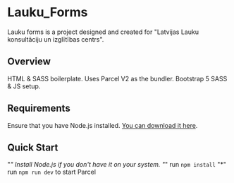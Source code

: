 # Lauku_Forms
Lauku forms is a project designed and created for "Latvijas Lauku konsultāciju un izglītības centrs".

## Overview
HTML & SASS boilerplate. Uses Parcel V2 as the bundler. Bootstrap 5 SASS & JS setup.

## Requirements
Ensure that you have Node.js installed. [You can download it here](https://nodejs.org/en/download/).

## Quick Start
"*" Install Node.js if you don't have it on your system.
"*" run `npm install`
"*" run `npm run dev` to start Parcel

